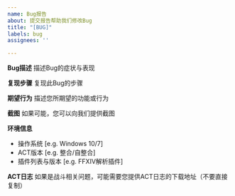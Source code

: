 ```yaml
---
name: Bug报告
about: 提交报告帮助我们修改Bug
title: "[BUG]"
labels: bug
assignees: ''

---
```


**Bug描述**
描述Bug的症状与表现

**复现步骤**
复现此Bug的步骤

**期望行为**
描述您所期望的功能或行为

**截图**
如果可能，您可以向我们提供截图

**环境信息**

- 操作系统 [e.g. Windows 10/7]
- ACT版本 [e.g. 整合/自整合]
- 插件列表与版本 [e.g. FFXIV解析插件]

**ACT日志**
如果是战斗相关问题，可能需要您提供ACT日志的下载地址（不要直接复制）
